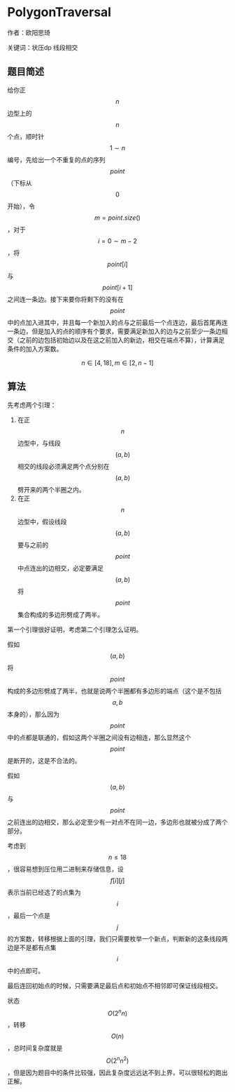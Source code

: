 # PolygonTraversal
作者：欧阳思琦

关键词：状压dp 线段相交
## 题目简述
给你正$$n$$边型上的$$n$$个点，顺时针$$1\sim n$$编号，先给出一个不重复的点的序列$$point$$（下标从$$0$$开始），令$$m = point.size()$$，对于$$i = 0\sim m - 2$$，将$$point[i]$$与$$point[i + 1]$$之间连一条边。接下来要你将剩下的没有在$$point$$中的点加入进其中，并且每一个新加入的点与之前最后一个点连边，最后首尾再连一条边，但是加入的点的顺序有个要求，需要满足新加入的边与之前至少一条边相交（之前的边包括初始边以及在这之前加入的新边，相交在端点不算），计算满足条件的加入方案数。

$$n\in[4,18],m\in[2,n - 1]$$

## 算法
先考虑两个引理：

1. 在正$$n$$边型中，与线段$$(a,b)$$相交的线段必须满足两个点分别在$$(a,b)$$劈开来的两个半圈之内。
2. 在正$$n$$边型中，假设线段$$(a,b)$$要与之前的$$point$$中点连出的边相交，必定要满足$$(a,b)$$将$$point$$集合构成的多边形劈成了两半。

第一个引理很好证明，考虑第二个引理怎么证明。

假如$$(a,b)$$将$$point$$构成的多边形劈成了两半，也就是说两个半圈都有多边形的端点（这个是不包括$$a,b$$本身的），那么因为$$point$$中的点都是联通的，假如这两个半圈之间没有边相连，那么显然这个$$point$$是断开的，这是不合法的。

假如$$(a,b)$$与$$point$$之前连出的边相交，那么必定至少有一对点不在同一边，多边形也就被分成了两个部分。

考虑到$$n\leq 18$$，很容易想到压位用二进制来存储信息，设$$f[i][j]$$表示当前已经选了的点集为$$i$$，最后一个点是$$j$$的方案数，转移根据上面的引理，我们只需要枚举一个新点，判断新的这条线段两边是不是都有点集$$i$$中的点即可。

最后连回初始点的时候，只需要满足最后点和初始点不相邻即可保证线段相交。

状态$$O(2^n n)$$，转移$$O(n)$$，总时间复杂度就是$$O(2^ n n^  2)$$，但是因为题目中的条件比较强，因此复杂度远远达不到上界，可以很轻松的跑出正解。

